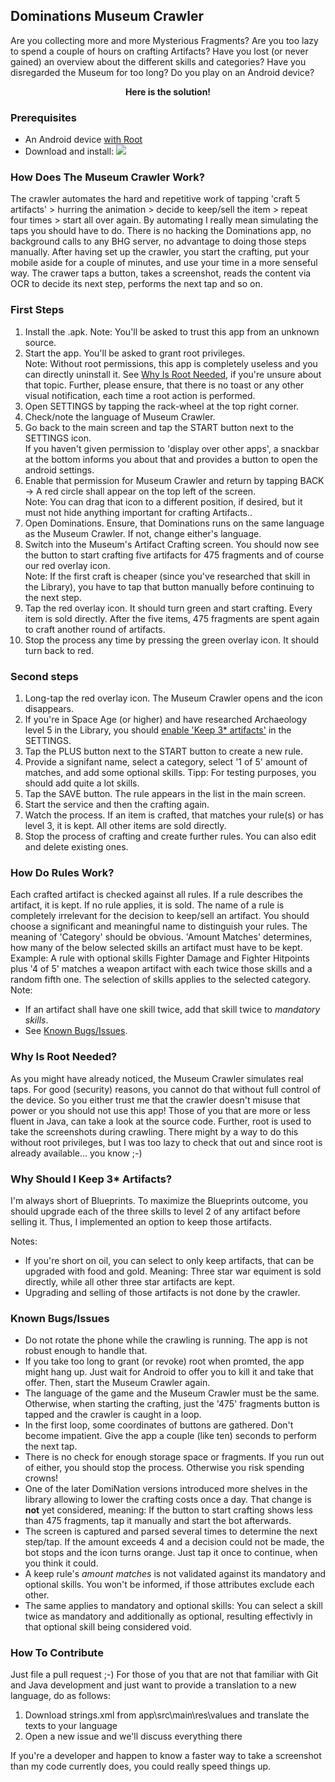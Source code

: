
## Dominations Museum Crawler
Are you collecting more and more Mysterious Fragments? Are you too lazy to spend a couple of hours on crafting Artifacts? Have you lost (or never gained) an overview about the different skills and categories? Have you disregarded the Museum for too long? Do you play on an Android device?

<p align="center">
<b>Here is the solution!</b>
</p>

### Prerequisites
 - An Android device <ins>with Root</ins>
 - Download and install:
 [![](https://img.shields.io/badge/Dominations%20Museum%20Crawler-v1.1.2-blue)](https://github.com/MoeLa/DominationsMuseumCrawler/releases/download/1.1.2/app-debug.apk)

### How Does The Museum Crawler Work?
The crawler automates the hard and repetitive work of tapping 'craft 5 artifacts' > hurring the animation > decide to keep/sell the item > repeat four times > start all over again.
By automating I really mean simulating the taps you should have to do. There is no hacking the Dominations app, no background calls to any BHG server, no advantage to doing those steps manually.
After having set up the crawler, you start the crafting, put your mobile aside for a couple of minutes, and use your time in a more senseful way. The crawer taps a button, takes a screenshot, reads the content via OCR to decide its next step, performs the next tap and so on.

### First Steps
 1. Install the .apk. Note: You'll be asked to trust this app from an unknown source.
 2. Start the app. You'll be asked to grant root privileges.  
 Note: Without root permissions, this app is completely useless and you can directly uninstall it. See [Why Is Root Needed](#why-is-root-needed), if you're unsure about that topic. Further, please ensure, that there is no toast or any other visual notification, each time a root action is performed.
 3. Open SETTINGS by tapping the rack-wheel at the top right corner.
 4. Check/note the language of Museum Crawler.
 5. Go back to the main screen and tap the START button next to the SETTINGS icon.  
 If you haven't given permission to 'display over other apps', a snackbar at the bottom informs you about that and provides a button to open the android settings.
 6. Enable that permission for Museum Crawler and return by tapping BACK -> A red circle shall appear on the top left of the screen.  
 Note: You can drag that icon to a different position, if desired, but it must not hide anything important for crafting Artifacts..
 7. Open Dominations. Ensure, that Dominations runs on the same language as the Museum Crawler. If not, change either's language.
 8.  Switch into the Museum's Artifact Crafting screen. You should now see the button to start crafting five artifacts for 475 fragments and of course our red overlay icon.  
 Note: If the first craft is cheaper (since you've researched that skill in the Library), you have to tap that button manually before continuing to the next step.
 8. Tap the red overlay icon. It should turn green and start crafting. Every item is sold directly. After the five items, 475 fragments are spent again to craft another round of artifacts.
 9. Stop the process any time by pressing the green overlay icon. It should turn back to red.

### Second steps

 1. Long-tap the red overlay icon. The Museum Crawler opens and the icon disappears.
 2. If you're in Space Age (or higher) and have researched Archaeology level 5 in the Library, you should [enable 'Keep 3* artifacts'](#why-should-i-keep-3-artifacts) in the SETTINGS.
 3. Tap the PLUS button next to the START button to create a new rule.
 4. Provide a signifant name, select a category, select '1 of 5' amount of matches, and add some optional skills. Tipp: For testing purposes, you should add quite a lot skills.
 5. Tap the SAVE button. The rule appears in the list in the main screen.
 6. Start the service and then the crafting again.
 7. Watch the process. If an item is crafted, that matches your rule(s) or has level 3, it is kept. All other items are sold directly.
 8. Stop the process of crafting and create further rules. You can also edit and delete existing ones.

### How Do Rules Work?
Each crafted artifact is checked against all rules. If a rule describes the artifact, it is kept. If no rule applies, it is sold.
The name of a rule is completely irrelevant for the decision to keep/sell an artifact. You should choose a significant and meaningful name to distinguish your rules.
The meaning of 'Category' should be obvious.
'Amount Matches' determines, how many of the below selected skills an artifact must have to be kept. Example: A rule with optional skills Fighter Damage and Fighter Hitpoints plus '4 of 5' matches a weapon artifact with each twice those skills and a random fifth one.
The selection of skills applies to the selected category. Note:
 * If an artifact shall have one skill twice, add that skill twice to _mandatory skills_.
 * See [Known Bugs/Issues](#known-bugsissues).

### Why Is Root Needed?
As you might have already noticed, the Museum Crawler simulates real taps. For good (security) reasons, you cannot do that without full control of the device. So you either trust me that the crawler doesn't misuse that power or you should not use this app! Those of you that are more or less fluent in Java, can take a look at the source code.
Further, root is used to take the screenshots during crawling. There might by a way to do this without root privileges, but I was too lazy to check that out and since root is already available... you know ;-)

### Why Should I Keep 3* Artifacts?
I'm always short of Blueprints. To maximize the Blueprints outcome, you should upgrade each of the three skills to level 2 of any artifact before selling it. Thus, I implemented an option to keep those artifacts.

Notes:
* If you're short on oil, you can select to only keep artifacts, that can be upgraded with food and gold. Meaning: Three star war equiment is sold directly, while all other three star artifacts are kept.
* Upgrading and selling of those artifacts is not done by the crawler.

### Known Bugs/Issues
 - Do not rotate the phone while the crawling is running. The app is not robust enough to handle that.
 - If you take too long to grant (or revoke) root when promted, the app might hang up. Just wait for Android to offer you to kill it and take that offer. Then, start the Museum Crawler again.
 - The language of the game and the Museum Crawler must be the same. Otherwise, when starting the crafting, just the '475' fragments button is tapped and the crawler is caught in a loop.
 - In the first loop, some coordinates of buttons are gathered. Don't become impatient. Give the app a couple (like ten) seconds to perform the next tap.
 - There is no check for enough storage space or fragments. If you run out of either, you should stop the process. Otherwise you risk spending crowns!
 - One of the later DomiNation versions introduced more shelves in the library allowing to lower the crafting costs once a day. That change is **not** yet considered, meaning: If the button to start crafting shows less than 475 fragments, tap it manually and start the bot afterwards.
 - The screen is captured and parsed several times to determine the next step/tap. If the amount exceeds 4 and a decision could not be made, the bot stops and the icon turns orange. Just tap it once to continue, when you think it could.
 - A keep rule's _amount matches_ is not validated against its mandatory and optional skills. You won't be informed, if those attributes exclude each other.
 - The same applies to mandatory and optional skills: You can select a skill twice as mandatory and additionally as optional, resulting effectivly in that optional skill being considered void.

### How To Contribute
Just file a pull request ;-)
For those of you that are not that familiar with Git and Java development and just want to provide a translation to a new language, do as follows:
 1. Download strings.xml from app\src\main\res\values and translate the texts to your language
 2. Open a new issue and we'll discuss everything there

 If you're a developer and happen to know a faster way to take a screenshot than my code currently does, you could really speed things up.
